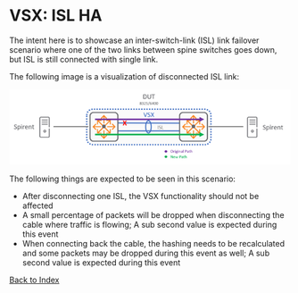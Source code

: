 # VSX: ISL HA

The intent here is to showcase an inter-switch-link (ISL) link failover scenario where one of the two links between spine switches goes down, but ISL is still connected with single link.

The following image is a visualization of disconnected ISL link:

![](../../../../img/network/management_network/vsx_isl_ha.png)
 
The following things are expected to be seen in this scenario:

* After disconnecting one ISL, the VSX functionality should not be affected
* A small percentage of packets will be dropped when disconnecting the cable where traffic is flowing; A sub second value is expected during this event
* When connecting back the cable, the hashing needs to be recalculated and some packets may be dropped during this event as well; A sub second value is expected during this event

[Back to Index](../index.md)